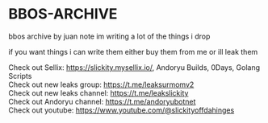 # BBOS-ARCHIVE
bbos archive by juan
note im writing a lot of the things i drop

if you want things i can write them
either buy them from me or ill leak them

Check out Sellix: https://slickity.mysellix.io/, Andoryu Builds, 0Days, Golang Scripts<br />
Check out new leaks group: https://t.me/leaksurmomv2<br />
Check out new leaks channel: https://t.me/leakslickity<br />
Check out Andoryu channel: https://t.me/andoryubotnet<br />
Check out youtube: https://www.youtube.com/@slickityoffdahinges<br />
